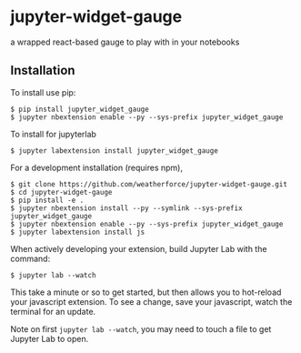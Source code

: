jupyter-widget-gauge
===============================

a wrapped react-based gauge to play with in your notebooks

Installation
------------

To install use pip:

    $ pip install jupyter_widget_gauge
    $ jupyter nbextension enable --py --sys-prefix jupyter_widget_gauge

To install for jupyterlab

    $ jupyter labextension install jupyter_widget_gauge

For a development installation (requires npm),

    $ git clone https://github.com/weatherforce/jupyter-widget-gauge.git
    $ cd jupyter-widget-gauge
    $ pip install -e .
    $ jupyter nbextension install --py --symlink --sys-prefix jupyter_widget_gauge
    $ jupyter nbextension enable --py --sys-prefix jupyter_widget_gauge
    $ jupyter labextension install js

When actively developing your extension, build Jupyter Lab with the command:

    $ jupyter lab --watch

This take a minute or so to get started, but then allows you to hot-reload your javascript extension.
To see a change, save your javascript, watch the terminal for an update.

Note on first `jupyter lab --watch`, you may need to touch a file to get Jupyter Lab to open.

